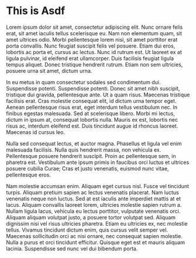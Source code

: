 # This is Asdf

 Lorem ipsum dolor sit amet, consectetur adipiscing elit. Nunc ornare felis erat, sit amet iaculis tellus scelerisque eu. Nam non elementum quam, sit amet ultrices odio. Morbi pellentesque lorem nisi, sit amet porttitor erat porta convallis. Nunc feugiat suscipit felis vel posuere. Etiam dui eros, lobortis ac porta et, cursus ac lectus. Nunc id rutrum est. Ut laoreet ex at ligula pulvinar, id eleifend erat ullamcorper. Duis facilisis feugiat ligula tempus aliquet. Donec tristique hendrerit rutrum. Etiam non sem ultricies, posuere urna sit amet, dictum urna.

 In eu metus in quam consectetur sodales sed condimentum dui. Suspendisse potenti. Suspendisse potenti. Donec sit amet nibh suscipit, tristique dui gravida, pellentesque ante. Ut a quam risus. Maecenas tristique facilisis erat. Cras molestie consequat elit, id dictum urna tempor eget. Aenean pellentesque risus erat, eget interdum tellus vestibulum nec. In finibus egestas malesuada. Sed at scelerisque libero. Morbi mi lectus, dictum in ipsum at, consequat lobortis nulla. Mauris ex est, lobortis nec risus ac, interdum eleifend est. Duis tincidunt augue id rhoncus laoreet. Maecenas id cursus leo.

 Nulla sed consequat lectus, et auctor magna. Phasellus et ligula vel enim malesuada facilisis. Nulla quis hendrerit massa, non vehicula ex. Pellentesque posuere hendrerit suscipit. Proin ac pellentesque sem, in pharetra est. Vestibulum ante ipsum primis in faucibus orci luctus et ultrices posuere cubilia Curae; Cras et justo venenatis, euismod nunc vitae, pellentesque eros.

 Nam molestie accumsan enim. Aliquam eget cursus nisl. Fusce vel tincidunt turpis. Aliquam pretium sapien ac lectus venenatis placerat. Nam luctus venenatis neque non luctus. Sed at est iaculis ante imperdiet mattis at et lacus. Aliquam convallis laoreet lorem, ultricies molestie sapien rutrum a. Nullam ligula lacus, vehicula eu lectus porttitor, vulputate venenatis orci. Aliquam aliquam volutpat justo, a posuere tortor volutpat sed. Aliquam dignissim nisi vel risus ultricies pharetra. Etiam eu ultricies ex, nec molestie tellus. Vivamus tincidunt dictum enim, quis cursus velit semper vel. Maecenas sollicitudin orci ac nisi ornare, nec consequat sapien molestie. Nulla a purus et orci tincidunt efficitur. Quisque eget est et mauris aliquam lacinia. Suspendisse sed nunc vel dui bibendum porta. 
